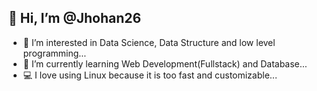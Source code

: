 ## 👋 Hi, I’m @Jhohan26
- 👀 I’m interested in Data Science, Data Structure and low level programming...
- 🌱 I’m currently learning Web Development(Fullstack) and Database...
- 💻 I love using Linux because it is too fast and customizable... 

<!---
Jhohan26/Jhohan26 is a ✨ special ✨ repository because its `README.md` (this file) appears on your GitHub profile.
You can click the Preview link to take a look at your changes.
--->
